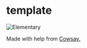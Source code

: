 # template

![Elementary](https://github.com/RVCC-IDMX/ticket-manager-timcarroll761/images/blob/main/Bot.png?raw=true)

Made with help from [Cowsay.](https://github.com/piuccio/cowsay)
